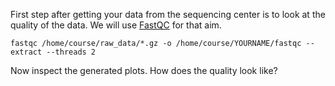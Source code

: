 First step after getting your data from the sequencing center is to look at the quality of the data. We will use [FastQC](https://www.bioinformatics.babraham.ac.uk/projects/fastqc/) for that aim.

```
fastqc /home/course/raw_data/*.gz -o /home/course/YOURNAME/fastqc --extract --threads 2
```

Now inspect the generated plots. How does the quality look like?


